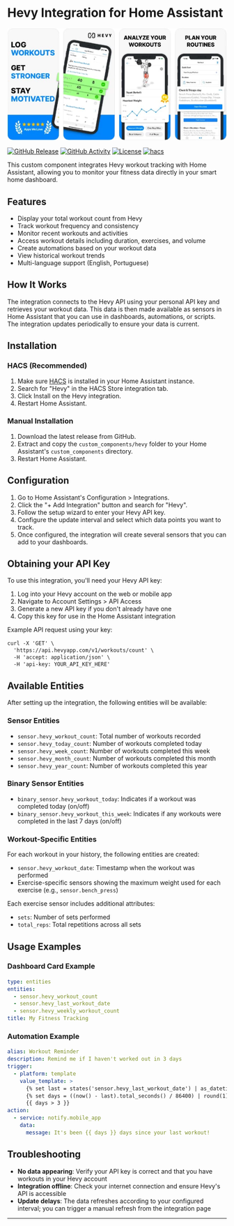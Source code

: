 # Hevy Integration for Home Assistant

![Hevy Logo](logo.png)

[![GitHub Release][releases-shield]][releases]
[![GitHub Activity][commits-shield]][commits]
[![License][license-shield]](LICENSE)
[![hacs][hacs-shield]][hacs]

This custom component integrates Hevy workout tracking with Home Assistant, allowing you to monitor your fitness data directly in your smart home dashboard.

## Features

- Display your total workout count from Hevy
- Track workout frequency and consistency
- Monitor recent workouts and activities
- Access workout details including duration, exercises, and volume
- Create automations based on your workout data
- View historical workout trends
- Multi-language support (English, Portuguese)

## How It Works

The integration connects to the Hevy API using your personal API key and retrieves your workout data. This data is then made available as sensors in Home Assistant that you can use in dashboards, automations, or scripts. The integration updates periodically to ensure your data is current.

## Installation

### HACS (Recommended)

1. Make sure [HACS](https://hacs.xyz/) is installed in your Home Assistant instance.
2. Search for "Hevy" in the HACS Store integration tab.
3. Click Install on the Hevy integration.
4. Restart Home Assistant.

### Manual Installation

1. Download the latest release from GitHub.
2. Extract and copy the `custom_components/hevy` folder to your Home Assistant's `custom_components` directory.
3. Restart Home Assistant.

## Configuration

1. Go to Home Assistant's Configuration > Integrations.
2. Click the "+ Add Integration" button and search for "Hevy".
3. Follow the setup wizard to enter your Hevy API key.
4. Configure the update interval and select which data points you want to track.
5. Once configured, the integration will create several sensors that you can add to your dashboards.

## Obtaining your API Key

To use this integration, you'll need your Hevy API key:

1. Log into your Hevy account on the web or mobile app
2. Navigate to Account Settings > API Access
3. Generate a new API key if you don't already have one
4. Copy this key for use in the Home Assistant integration

Example API request using your key:
```
curl -X 'GET' \
  'https://api.hevyapp.com/v1/workouts/count' \
  -H 'accept: application/json' \
  -H 'api-key: YOUR_API_KEY_HERE'
```

## Available Entities

After setting up the integration, the following entities will be available:

### Sensor Entities
- `sensor.hevy_workout_count`: Total number of workouts recorded
- `sensor.hevy_today_count`: Number of workouts completed today
- `sensor.hevy_week_count`: Number of workouts completed this week
- `sensor.hevy_month_count`: Number of workouts completed this month
- `sensor.hevy_year_count`: Number of workouts completed this year

### Binary Sensor Entities
- `binary_sensor.hevy_workout_today`: Indicates if a workout was completed today (on/off)
- `binary_sensor.hevy_workout_this_week`: Indicates if any workouts were completed in the last 7 days (on/off)

### Workout-Specific Entities
For each workout in your history, the following entities are created:
- `sensor.hevy_workout_date`: Timestamp when the workout was performed
- Exercise-specific sensors showing the maximum weight used for each exercise (e.g., `sensor.bench_press`)

Each exercise sensor includes additional attributes:
- `sets`: Number of sets performed
- `total_reps`: Total repetitions across all sets

## Usage Examples

### Dashboard Card Example
```yaml
type: entities
entities:
  - sensor.hevy_workout_count
  - sensor.hevy_last_workout_date
  - sensor.hevy_weekly_workout_count
title: My Fitness Tracking
```

### Automation Example
```yaml
alias: Workout Reminder
description: Remind me if I haven't worked out in 3 days
trigger:
  - platform: template
    value_template: >
      {% set last = states('sensor.hevy_last_workout_date') | as_datetime %}
      {% set days = ((now() - last).total_seconds() / 86400) | round(1) %}
      {{ days > 3 }}
action:
  - service: notify.mobile_app
    data:
      message: It's been {{ days }} days since your last workout!
```

## Troubleshooting

- **No data appearing**: Verify your API key is correct and that you have workouts in your Hevy account
- **Integration offline**: Check your internet connection and ensure Hevy's API is accessible
- **Update delays**: The data refreshes according to your configured interval; you can trigger a manual refresh from the integration page

***

[commits-shield]: https://img.shields.io/github/commit-activity/y/hudsonbrendon/HA-hevy.svg
[commits]: https://github.com/hudsonbrendon/HA-hevy/commits/main
[hacs]: https://github.com/hacs/integration
[hacs-shield]: https://img.shields.io/badge/HACS-Default-orange.svg
[license-shield]: https://img.shields.io/github/license/hudsonbrendon/HA-hevy.svg
[releases-shield]: https://img.shields.io/github/release/hudsonbrendon/HA-hevy.svg
[releases]: https://github.com/hudsonbrendon/HA-hevy/releases
